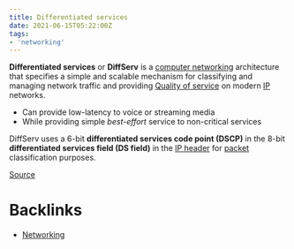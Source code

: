 ```yaml
---
title: Differentiated services
date: 2021-06-15T05:22:00Z
tags:
- 'networking'
---
```


**Differentiated services** or **DiffServ** is a 
[computer networking](20210610054021-computer-network.md) architecture
that specifies a simple and scalable mechanism for classifying and managing
network traffic and providing [Quality of service](20210626100935-quality-of-service.md) 
on modern [IP](20201010175903-internet-protocol.md) networks.

* Can provide low-latency to voice or streaming media
* While providing simple _best-effort_ service to non-critical services

DiffServ uses a 6-bit **differentiated services code point (DSCP)** in the 8-bit
**differentiated services field (DS field)** in the [IP header](20201021125145-ip-header.md) 
for [packet](20201010182424-packet.md) classification purposes.

[Source](https://en.wikipedia.org/wiki/Differentiated_services)

# Backlinks

- [Networking](20201006072053-networking.md)
